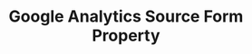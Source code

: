 ---
# -------------------------- #
#     USING THIS TEMPLATE    #
# -------------------------- #

## NEED HELP USING THIS TEMPLATE? SEE:
## https://docs-about-stitch-docs.netlify.com/reference/connect-templates/destination-form-property/
## FOR INSTRUCTIONS & REFERENCE INFO


# -------------------------- #
#        CONTENT TYPE        #
# -------------------------- #

product-type: "connect"
content-type: "api-form"
form-type: "source"
key: "source-form-properties-google-analytics-object"


# -------------------------- #
#        OBJECT INFO         #
# -------------------------- #

title: "Google Analytics Source Form Property"
api-type: "platform.google-analytics"
display-name: "Google Analytics"

source-type: "saas"
docs-name: "google-analytics"


# -------------------------- #
#       FORM PROPERTIES      #
# -------------------------- #

uses-start-date: true

object-attributes:
  - name: "quota_user"
    type: "string"
    required: true
    read-only: true
    description: ""
    value: ""

  - name: "report_definitions"
    type: "array"
    required: true
    description: |
      An array of objects, each object pertaining to a custom report you want to create.

      **Note**: Metrics and dimensions for each report can be selected when the source proceeds to the `field_selection` step.
    value: |
      [
           {
              "name":"Visitor Traffic",
              "id":"visitor-traffic-report"
           },
           {
              "name":"Site A ECommerce",
              "id":"site-a-ecommerce-report"
           }
         ]
    subattributes:
      - name: "id"
        type: "string"
        required: true
        description: "A unique ID for the custom report."

      - name: "name"
        type: "string"
        required: true
        description: "The name of the custom report. This will be used to create the name of the corresponding table in the destination."


# -------------------------- #
#       OAUTH PROPERTIES     #
# -------------------------- #

oauth-link: "https://developers.google.com/analytics/devguides/reporting/core/v4/authorization"

oauth-description: ""

oauth-properties:
  - name: "client_id"
    type: "string"
    required: true
    credential: true
    description: |
      Your {{ form-property.display-name }} OAuth application's client ID, obtained when you create an OAuth app with Google. Refer to [Google's documentation](https://developers.google.com/identity/protocols/oauth2/web-server#creatingcred){:target="new"} for more info.
    value: "<YOUR_OAUTH_CLIENT_ID>"

  - name: "client_secret"
    type: "string"
    required: true
    credential: true
    description: |
      Your {{ form-property.display-name }} OAuth application's client secret, obtained when you create an OAuth app with Google. Refer to [Google's documentation](https://developers.google.com/identity/protocols/oauth2/web-server#creatingcred){:target="new"} for more info.
    value: "<YOUR_OAUTH_CLIENT_SECRET>"

  - name: "refresh_token"
    type: "string"
    required: true
    credential: true
    description: |
      A long-lived token, used to generate new {{ form-property.display-name }} access tokens when old ones expire.
    value: "<REFRESH_TOKEN>"

  - name: "view_id"
    type: "string"
    required: true
    credential: false
    description: |
      The ID of the {{ form-property.display-name }} view (profile) to extract data from. You can use [Google's Account Explorer](https://ga-dev-tools.appspot.com/account-explorer/){:target="new"} to search or browse through your accounts, properties, and views.
    value: "<A_VIEW_ID>"
---